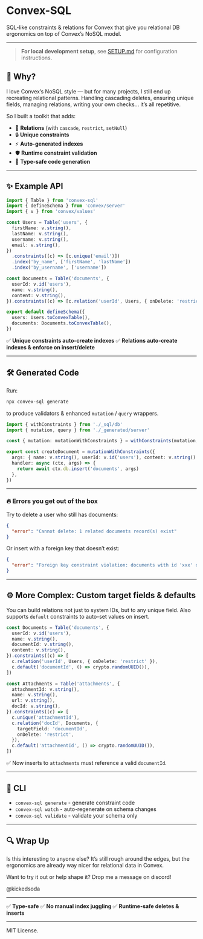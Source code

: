 # Convex-SQL

SQL-like constraints & relations for Convex that give you relational DB ergonomics on top of Convex’s NoSQL model.

---

> **For local development setup**, see [SETUP.md](./SETUP.md) for configuration instructions.

## 📌 Why?

I love Convex’s NoSQL style — but for many projects, I still end up recreating relational patterns.
Handling cascading deletes, ensuring unique fields, managing relations, writing your own checks... it’s all repetitive.

So I built a toolkit that adds:

- 🔗 **Relations** (with `cascade`, `restrict`, `setNull`)
- 🔒 **Unique constraints**
- ⚡ **Auto-generated indexes**
- 🛡️ **Runtime constraint validation**
- 📝 **Type-safe code generation**

---

## ✨ Example API

```typescript
import { Table } from 'convex-sql'
import { defineSchema } from 'convex/server'
import { v } from 'convex/values'

const Users = Table('users', {
  firstName: v.string(),
  lastName: v.string(),
  username: v.string(),
  email: v.string(),
})
  .constraints((c) => [c.unique('email')])
  .index('by_name', ['firstName', 'lastName'])
  .index('by_username', ['username'])

const Documents = Table('documents', {
  userId: v.id('users'),
  name: v.string(),
  content: v.string(),
}).constraints((c) => [c.relation('userId', Users, { onDelete: 'restrict' })])

export default defineSchema({
  users: Users.toConvexTable(),
  documents: Documents.toConvexTable(),
})
```

✅ **Unique constraints auto-create indexes**
✅ **Relations auto-create indexes & enforce on insert/delete**

---

## 🛠 Generated Code

Run:

```bash
npx convex-sql generate
```

to produce validators & enhanced `mutation` / `query` wrappers.

```typescript
import { withConstraints } from './_sql/db'
import { mutation, query } from './_generated/server'

const { mutation: mutationWithConstraints } = withConstraints(mutation, query)

export const createDocument = mutationWithConstraints({
  args: { name: v.string(), userId: v.id('users'), content: v.string() },
  handler: async (ctx, args) => {
    return await ctx.db.insert('documents', args)
  },
})
```

---

### 🔥 Errors you get out of the box

Try to delete a user who still has documents:

```json
{
  "error": "Cannot delete: 1 related documents record(s) exist"
}
```

Or insert with a foreign key that doesn’t exist:

```json
{
  "error": "Foreign key constraint violation: documents with id 'xxx' does not exist"
}
```

---

## ⚙ More Complex: Custom target fields & defaults

You can build relations not just to system IDs, but to any unique field.
Also supports `default` constraints to auto-set values on insert.

```typescript
const Documents = Table('documents', {
  userId: v.id('users'),
  name: v.string(),
  documentId: v.string(),
  content: v.string(),
}).constraints((c) => [
  c.relation('userId', Users, { onDelete: 'restrict' }),
  c.default('documentId', () => crypto.randomUUID()),
])

const Attachments = Table('attachments', {
  attachmentId: v.string(),
  name: v.string(),
  url: v.string(),
  docId: v.string(),
}).constraints((c) => [
  c.unique('attachmentId'),
  c.relation('docId', Documents, {
    targetField: 'documentId',
    onDelete: 'restrict',
  }),
  c.default('attachmentId', () => crypto.randomUUID()),
])
```

✅ Now inserts to `attachments` must reference a valid `documentId`.

---

## 🚀 CLI

- `convex-sql generate` - generate constraint code
- `convex-sql watch` - auto-regenerate on schema changes
- `convex-sql validate` - validate your schema only

---

## 🔍 Wrap Up

Is this interesting to anyone else?
It’s still rough around the edges, but the ergonomics are already way nicer for relational data in Convex.

Want to try it out or help shape it? Drop me a message on discord!

@kickedsoda

---

✅ **Type-safe**
✅ **No manual index juggling**
✅ **Runtime-safe deletes & inserts**

---

MIT License.
